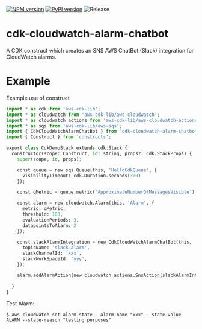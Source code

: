 [![NPM version](https://badge.fury.io/js/cdk-cloudwatch-alarm-chatbot.svg)](https://badge.fury.io/js/cdk-cloudwatch-alarm-chatbot)
[![PyPI version](https://badge.fury.io/py/cdk-cloudwatch-alarm-chatbot.svg)](https://badge.fury.io/py/cdk-cloudwatch-alarm-chatbot)
![Release](https://github.com/lvthillo/cdk-cloudwatch-alarm-chatbot/workflows/release/badge.svg)

# cdk-cloudwatch-alarm-chatbot

A CDK construct which creates an SNS AWS ChatBot (Slack) integration for CloudWatch alarms.

# Example

Example use of construct

```python
import * as cdk from 'aws-cdk-lib';
import * as cloudwatch from 'aws-cdk-lib/aws-cloudwatch';
import * as cloudwatch_actions from 'aws-cdk-lib/aws-cloudwatch-actions';
import * as sqs from 'aws-cdk-lib/aws-sqs';
import { CdkCloudWatchAlarmChatBot } from 'cdk-cloudwatch-alarm-chatbot';
import { Construct } from 'constructs';

export class CdkDemoStack extends cdk.Stack {
  constructor(scope: Construct, id: string, props?: cdk.StackProps) {
    super(scope, id, props);

    const queue = new sqs.Queue(this, 'HelloCdkQueue', {
      visibilityTimeout: cdk.Duration.seconds(300)
    });

    const qMetric = queue.metric('ApproximateNumberOfMessagesVisible');

    const alarm = new cloudwatch.Alarm(this, 'Alarm', {
      metric: qMetric,
      threshold: 100,
      evaluationPeriods: 3,
      datapointsToAlarm: 2
    });

    const slackAlarmIntegration = new CdkCloudWatchAlarmChatBot(this, 'SlackIntegration', {
      topicName: 'slack-alarm',
      slackChannelId: 'xxx',
      slackWorkSpaceId: 'yyy',
    });

    alarm.addAlarmAction(new cloudwatch_actions.SnsAction(slackAlarmIntegration.topic));

  }
}
```

Test Alarm:

```
$ aws cloudwatch set-alarm-state --alarm-name "xxx" --state-value ALARM --state-reason "testing purposes"
```
